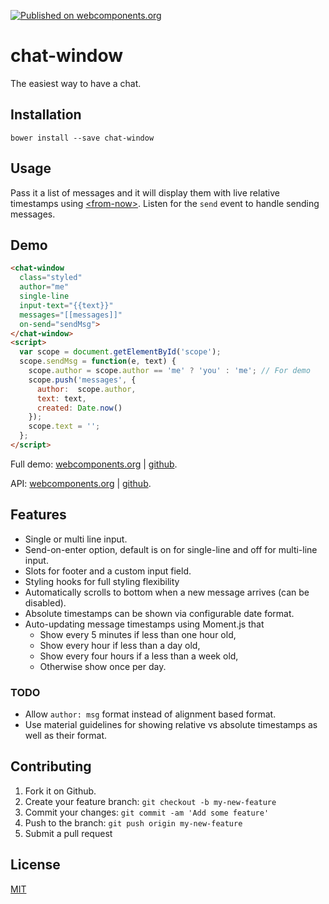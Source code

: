 [![Published on webcomponents.org](https://img.shields.io/badge/webcomponents.org-published-blue.svg)](https://www.webcomponents.org/element/jifalops/chat-window)

# chat-window
The easiest way to have a chat.

## Installation

```
bower install --save chat-window
```

## Usage
Pass it a list of messages and it will display them with live relative timestamps
using [&lt;from-now&gt;](https://www.webcomponents.org/element/jifalops/from-now).
Listen for the `send` event to handle sending messages.

## Demo
<!--
```
<custom-element-demo is="dom-bind" id="scope">
  <template>
    <script src="../webcomponentsjs/webcomponents-lite.js"></script>
    <link rel="import" href="chat-window.html">
    <style is="custom-style">
      chat-window {
        font-size: small;
        --chat-messages-height: 12em;
        --paper-input-container-input: {
          margin: 0 2px;
        };
        --chat-message-text: {
          background-color: #f0f0f0;
          padding: 6px 8px;
          margin: 4px 0;
          border-radius: 6px;
        };
      }  
    </style>    
    <next-code-block></next-code-block>   
    <script>
      var scope = document.getElementById('scope');
      var now = Date.now();
      scope.messages = [
        { author: 'you', text: 'dummy msg 1', created: now - (60*1000) },
        { author: 'me', text: 'dummy msg 2', created: now - (3*60*1000) },
        { author: 'you', text: 'dummy msg 3', created: now - (10*60*1000) },
        { author: 'you', text: 'dummy msg 4', created: now - (60*60*1000) },
        { author: 'me', text: 'dummy msg 5', created: now - (1.2*60*60*1000) },
        { author: 'me', text: 'dummy msg 6', created: now - (1.5*60*60*1000) },
        { author: 'you', text: 'dummy msg 7', created: now - (11.5*60*60*1000) },
        { author: 'me', text: 'dummy msg 8', created: now - (12*60*60*1000) },
        { author: 'you', text: 'dummy msg 9', created: now - (13*60*60*1000) },
        { author: 'me', text: 'dummy msg 10', created: now - (1.5*24*60*60*1000) },
        { author: 'you', text: 'dummy msg 11', created: now - (1.6*24*60*60*1000) },
        { author: 'me', text: 'dummy msg 12', created: now - (4*24*60*60*1000) },
        { author: 'me', text: 'dummy msg 13', created: now - (4.5*24*60*60*1000) },
        { author: 'you', text: 'dummy msg 14', created: now - (14*24*60*60*1000) },
        { author: 'me', text: 'dummy msg 15', created: now - (14.5*24*60*60*1000) },
      ].reverse();
    </script>
  </template>
</custom-element-demo>
```
-->

```html
<chat-window
  class="styled"
  author="me"
  single-line
  input-text="{{text}}"
  messages="[[messages]]"
  on-send="sendMsg">
</chat-window>
<script>
  var scope = document.getElementById('scope');
  scope.sendMsg = function(e, text) {    
    scope.author = scope.author == 'me' ? 'you' : 'me'; // For demo
    scope.push('messages', {
      author:  scope.author,
      text: text,
      created: Date.now()
    });
    scope.text = '';
  };
</script>
```

Full demo:
[webcomponents.org](https://www.webcomponents.org/element/jifalops/chat-window/demo/demo/index.html)
| [github](https://jifalops.github.io/chat-window/components/chat-window/demo/).

API: [webcomponents.org](https://www.webcomponents.org/element/jifalops/chat-window/chat-window)
| [github](https://jifalops.github.io/chat-window).

## Features
* Single or multi line input.
* Send-on-enter option, default is on for single-line and off for multi-line input.
* Slots for footer and a custom input field.
* Styling hooks for full styling flexibility
* Automatically scrolls to bottom when a new message arrives (can be disabled).
* Absolute timestamps can be shown via configurable date format.
* Auto-updating message timestamps using Moment.js that
  * Show every 5 minutes if less than one hour old,
  * Show every hour if less than a day old,
  * Show every four hours if a less than a week old,
  * Otherwise show once per day.

### TODO
* Allow `author: msg` format instead of alignment based format.
* Use material guidelines for showing relative vs absolute timestamps as well as their format.

## Contributing

1. Fork it on Github.
2. Create your feature branch: `git checkout -b my-new-feature`
3. Commit your changes: `git commit -am 'Add some feature'`
4. Push to the branch: `git push origin my-new-feature`
5. Submit a pull request

## License

[MIT](https://opensource.org/licenses/MIT)
